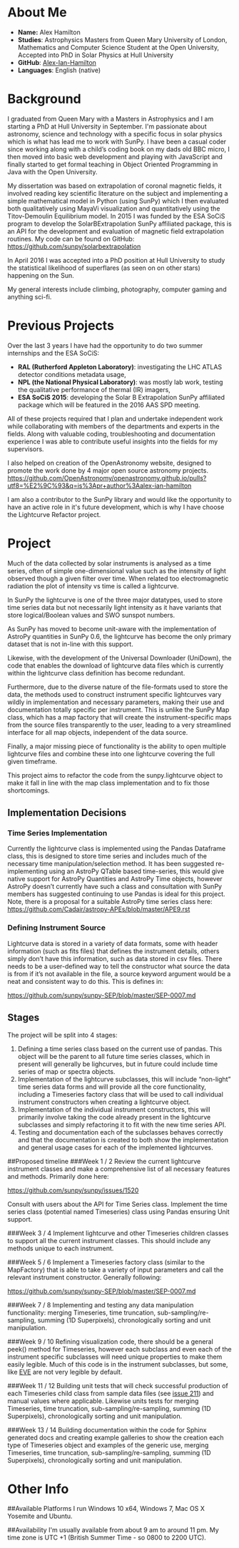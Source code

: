 About Me
========
- **Name:**      Alex Hamilton
- **Studies**:   Astrophysics Masters from Queen Mary University of London,
Mathematics and Computer Science Student at the Open University,
Accepted into PhD in Solar Physics at Hull University
- **GitHub**:    [Alex-Ian-Hamilton](http://github.com/Alex-Ian-Hamilton)
- **Languages**: English (native)

Background
========
I graduated from Queen Mary with a Masters in Astrophysics and I am starting a PhD at Hull University in September.
I'm passionate about astronomy, science and technology with a specific focus in solar physics which is what has lead me to work with SunPy.
I have been a casual coder since working along with a child’s coding book on my dads old BBC micro, I then moved into basic web development and playing with JavaScript and finally started to get formal teaching in Object Oriented Programming in Java with the Open University.

My dissertation was based on extrapolation of coronal magnetic fields, it involved reading key scientific literature on the subject and implementing a simple mathematical model in Python (using SunPy) which I then evaluated both qualitatively using MayaVi visualization and quantitatively using the Titov-Demoulin Equilibrium model.
In 2015 I was funded by the ESA SoCiS program to develop the SolarBExtrapolation SunPy affiliated package, this is an API for the development and evaluation of magnetic field extrapolation routines.
My code can be found on GitHub:
https://github.com/sunpy/solarbextrapolation

In April 2016 I was accepted into a PhD position at Hull University to study the statistical likelihood of superflares (as seen on on other stars) happening on the Sun.

My general interests include climbing, photography, computer gaming and anything sci-fi.

Previous Projects
========
Over the last 3 years I have had the opportunity to do two summer internships and the ESA SoCiS:
 -  **RAL (Rutherford Appleton Laboratory)**: investigating the LHC ATLAS detector conditions metadata usage,
 -  **NPL (the National Physical Laboratory)**: was mostly lab work, testing the qualitative performance of thermal (IR) imagers,
 -  **ESA SoCiS 2015**: developing the Solar B Extrapolation SunPy affiliated package which will be featured in the 2016 AAS SPD meeting.

All of these projects required that I plan and undertake independent work while collaborating with members of the departments and experts in the fields. Along with valuable coding, troubleshooting and documentation experience I was able to contribute useful insights into the fields for my supervisors.

I also helped on creation of the OpenAstronomy website, designed to promote the work done by 4 major open source astronomy projects.
https://github.com/OpenAstronomy/openastronomy.github.io/pulls?utf8=%E2%9C%93&q=is%3Apr+author%3Aalex-ian-hamilton

I am also a contributor to the SunPy library and would like the opportunity to have an active role in it's future development, which is why I have choose the Lightcurve Refactor project.

Project
=======
Much of the data collected by solar instruments is analysed as a time series, often of simple one-dimensional value such as the intensity of light observed though a given filter over time. When related too electromagnetic radiation the plot of intensity vs time is called a lightcurve.

In SunPy the lightcurve is one of the three major datatypes, used to store time series data but not necessarily light intensity as it have variants that store logical/Boolean values and SWO sunspot numbers.

As SunPy has moved to become unit-aware with the implementation of AstroPy quantities in SunPy 0.6, the lightcurve has become the only primary dataset that is not in-line with this support.

Likewise, with the development of the Universal Downloader (UniDown), the code that enables the download of lightcurve data files which is currently within the lightcurve class definition has become redundant.

Furthermore, due to the diverse nature of the file-formats used to store the data, the methods used to construct instrument specific lightcurves vary wildly in implementation and necessary parameters, making their use and documentation totally specific per instrument. This is unlike the SunPy Map class, which has a map factory that will create the instrument-specific maps from the source files transparently to the user, leading to a very streamlined interface for all map objects, independent of the data source.

Finally, a major missing piece of functionality is the ability to open multiple lightcurve files and combine these into one lightcurve covering the full given timeframe.

This project aims to refactor the code from the sunpy.lightcurve object to make it fall in line with the map class implementation and to fix those shortcomings.

## Implementation Decisions
### Time Series Implementation
Currently the lightcurve class is implemented using the Pandas Dataframe class, this is designed to store time series and includes much of the necessary time manipulation/selection method.
It has been suggested re-implementing using an AstroPy QTable based time-series, this would give native support for AstroPy Quantities and AstroPy Time objects, however AstroPy doesn’t currently have such a class and consultation with SunPy members has suggested continuing to use Pandas is ideal for this project. Note, there is a proposal for a suitable AstroPy time series class here:
https://github.com/Cadair/astropy-APEs/blob/master/APE9.rst

### Defining Instrument Source
Lightcurve data is stored in a variety of data formats, some with header information (such as fits files) that defines the instrument details, others simply don’t have this information, such as data stored in csv files. There needs to be a user-defined way to tell the constructor what source the data is from if it’s not available in the file, a source keyword argument would be a neat and consistent way to do this. This is defines in:

https://github.com/sunpy/sunpy-SEP/blob/master/SEP-0007.md

## Stages
The project will be split into 4 stages:
1. Defining a time series class based on the current use of pandas.
This object will be the parent to all future time series classes, which in present will generally be lighcurves, but in future could include time series of map or spectra objects.
2. Implementation of the lightcurve subclasses, this will include “non-light” time series data forms and will provide all the core functionality, including a Timeseries factory class that will be used to call individual instrument constructors when creating a lightcurve object.
3. Implementation of the individual instrument constructors, this will primarily involve taking the code already present in the lightcurve subclasses and simply refactoring it to fit with the new time series API.
4. Testing and documentation each of the subclasses behaves correctly and that the documentation is created to both show the implementation and general usage cases for each of the implemented lightcurves.



##Proposed timeline
###Week 1 / 2
Review the current lightcurve instrument classes and make a comprehensive list of all necessary features and methods. Primarily done here:

https://github.com/sunpy/sunpy/issues/1520

Consult with users about the API for Time Series class.
Implement the time series class (potential named Timeseries) class using Pandas ensuring Unit support.

###Week 3 / 4
Implement lightcurve and other Timeseries children classes to support all the current instrument classes.
This should include any methods unique to each instrument.

###Week 5 / 6
Implement a Timeseries factory class (similar to the MapFactory) that is able to take a variety of input parameters and call the relevant instrument constructor. Generally following:

https://github.com/sunpy/sunpy-SEP/blob/master/SEP-0007.md

###Week 7 / 8
Implementing and testing any data manipulation functionality: merging Timeseries, time truncation, sub-sampling/re-sampling, summing (1D Superpixels), chronologically sorting and unit manipulation.

###Week 9 / 10
Refining visualization code, there should be a general peek() method for Timeseries, however each subclass and even each of the instrument specific subclasses will need unique properties to make them easily legible. Much of this code is in the instrument subclasses, but some, like [EVE](http://docs.sunpy.org/en/stable/api/sunpy.lightcurve.EVELightCurve.html#sunpy.lightcurve.EVELightCurve) are not very legible by default.

###Week 11 / 12
Building unit tests that will check successful production of each Timeseries child class from sample data files (see [issue 211](https://github.com/sunpy/sunpy/issues/211)) and manual values where applicable.
Likewise units tests for merging Timeseries, time truncation, sub-sampling/re-sampling, summing (1D Superpixels), chronologically sorting and unit manipulation.

###Week 13 / 14
Building documentation within the code for Sphinx generated docs and creating example galleries to show the creation each type of Timeseries object and examples of the generic use, merging Timeseries, time truncation, sub-sampling/re-sampling, summing (1D Superpixels), chronologically sorting and unit manipulation.

Other Info
==========
##Available Platforms
I run Windows 10 x64, Windows 7, Mac OS X Yosemite and Ubuntu.

##Availability
I'm usually available from about 9 am to around 11 pm. My time zone is UTC +1 (British Summer Time - so 0800 to 2200 UTC).